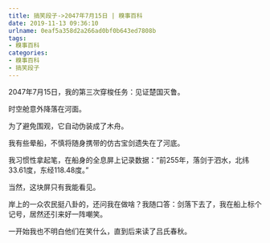 ```yaml
---
title: 搞笑段子->2047年7月15日 | 糗事百科
date: 2019-11-13 09:36:10
urlname: 0eaf5a358d2a266ad0bf0b643ed7808b
tags: 
- 糗事百科
categories:
- 糗事百科
- 搞笑段子
---
```

2047年7月15日，我的第三次穿梭任务：见证楚国灭鲁。

时空舱意外降落在河面。

为了避免围观，它自动伪装成了木舟。

我有些晕船，不慎将随身携带的仿古宝剑遗失在了河底。

我习惯性拿起笔，在船身的全息屏上记录数据：“前255年，落剑于泗水，北纬33.61度，东经118.48度。”

当然，这块屏只有我能看见。

岸上的一众农民挺八卦的，还问我在做啥？我随口答：剑落下去了，我在船上标个记号，居然还引来好一阵嘲笑。

一开始我也不明白他们在笑什么，直到后来读了吕氏春秋。


